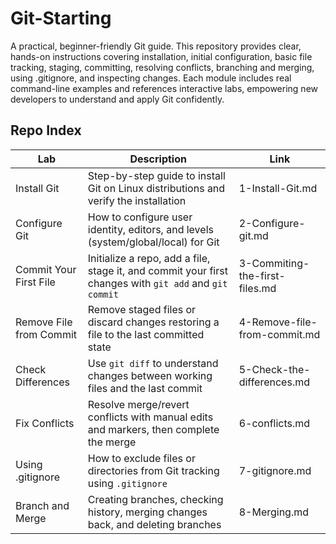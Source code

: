 # Git-Starting
A practical, beginner-friendly Git guide. This repository provides clear, hands-on instructions covering installation, initial configuration, basic file tracking, staging, committing, resolving conflicts, branching and merging, using .gitignore, and inspecting changes. Each module includes real command-line examples and references interactive labs, empowering new developers to understand and apply Git confidently.

## Repo Index

| Lab                    | Description                                                                                      | Link                       |
|------------------------|------------------------------------------------------------------------------------------------|----------------------------|
| Install Git            | Step-by-step guide to install Git on Linux distributions and verify the installation            | 1-Install-Git.md            |
| Configure Git          | How to configure user identity, editors, and levels (system/global/local) for Git               | 2-Configure-git.md          |
| Commit Your First File | Initialize a repo, add a file, stage it, and commit your first changes with `git add` and `git commit` | 3-Commiting-the-first-files.md |
| Remove File from Commit| Remove staged files or discard changes restoring a file to the last committed state             | 4-Remove-file-from-commit.md |
| Check Differences      | Use `git diff` to understand changes between working files and the last commit                  | 5-Check-the-differences.md  |
| Fix Conflicts          | Resolve merge/revert conflicts with manual edits and markers, then complete the merge          | 6-conflicts.md              |
| Using .gitignore       | How to exclude files or directories from Git tracking using `.gitignore`                        | 7-gitignore.md              |
| Branch and Merge       | Creating branches, checking history, merging changes back, and deleting branches                 | 8-Merging.md                |


